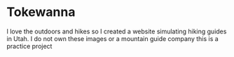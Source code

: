 # Tokewanna
I love the outdoors and hikes so I created a website simulating hiking guides in Utah. I do not own these images or a mountain guide company this is a practice project
